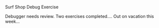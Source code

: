 Surf Shop
Debug Exercise

Debugger needs review.
Two exercises completed....
Out on vacation this week...
